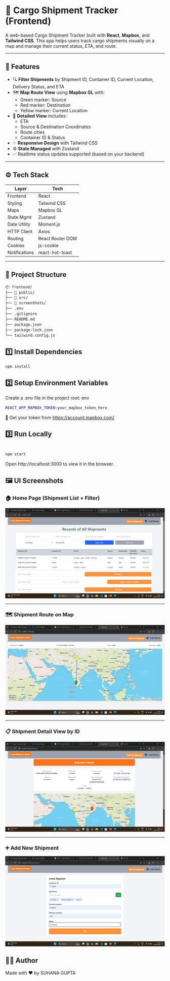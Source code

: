 # 🚚 Cargo Shipment Tracker (Frontend)

A web-based Cargo Shipment Tracker built with **React**, **Mapbox**, and **Tailwind CSS**. This app helps users track cargo shipments visually on a map and manage their current status, ETA, and route.

---

## 📌 Features

- 🔍 **Filter Shipments** by Shipment ID, Container ID, Current Location, Delivery Status, and ETA
- 🗺️ **Map Route View** using **Mapbox GL** with:
  - Green marker: Source
  - Red marker: Destination
  - Yellow marker: Current Location
- 📄 **Detailed View** includes:
  - ETA
  - Source & Destination Coordinates
  - Route cities
  - Container ID & Status
- ✨ **Responsive Design** with Tailwind CSS
- ⚙️ **State Managed** with Zustand
- ✅ Realtime status updates supported (based on your backend)

---

## ⚙️ Tech Stack

| Layer         | Tech                          |
|---------------|-------------------------------|
| Frontend      | React                         |
| Styling       | Tailwind CSS                  |
| Maps          | Mapbox GL                     |
| State Mgmt    | Zustand                       |
| Date Utility  | Moment.js                     |
| HTTP Client   | Axios                         |
| Routing       | React Router DOM              |
| Cookies       | js-cookie                     |
| Notifications | react-hot-toast               |

---

## 🧩 Project Structure
```bash
📦 frontend/
├── 📂 public/
├── 📂 src/
├── 📂 screenShots/
├── .env
├── .gitignore
├── README.md
├── package.json
├── package-lock.json
└── tailwind.config.js
```

## 1️⃣ Install Dependencies
```bash
npm install
```

## 2️⃣ Setup Environment Variables
Create a .env file in the project root:
env

```bash
REACT_APP_MAPBOX_TOKEN=your_mapbox_token_here
```
🔑 Get your token from https://account.mapbox.com/

## 3️⃣ Run Locally
```bash

npm start
```
Open http://localhost:3000 to view it in the browser.


## 🖼️ UI Screenshots

### 🏠 Home Page (Shipment List + Filter)
![Home Page](./screenShots/HomePage.png)

---

### 🗺️ Shipment Route on Map
![Map View](./screenShots/Map.png)

---

### 📋 Shipment Detail View by ID
![Detail By ID](./screenShots/DetailById.png)

---

### ➕ Add New Shipment
![Add Shipment](./screenShots/AddShipment.png)

## 👨‍💻 Author
Made with ❤️ by SUHANA GUPTA
